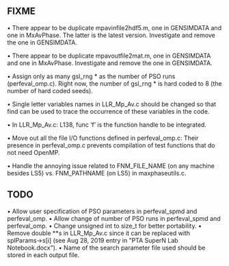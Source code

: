 ## FIXME
•	There appear to be duplicate mpavinfile2hdf5.m, one in GENSIMDATA and one in MxAvPhase. The latter is the latest version. Investigate and remove the one in GENSIMDATA.

•	There appear to be duplicate mpavoutfile2mat.m, one in GENSIMDATA and one in MxAvPhase. Investigate and remove the one in GENSIMDATA.

•	Assign only as many gsl_rng * as the number of PSO runs (perfeval_omp.c). Right now, the number of gsl_rng * is hard coded to 8 (the number of hard coded seeds).

•	Single letter variables names in LLR_Mp_Av.c should be changed so that find can be used to trace the occurrence of these variables in the code. 

•	In LLR_Mp_Av.c: L138, func ‘f’ is the function handle to be integrated. 

•	Move out all the file I/O functions defined in perfeval_omp.c: Their presence in perfeval_omp.c prevents compilation of test functions that do not need OpenMP.

•	Handle the annoying issue related to FNM_FILE_NAME (on any machine besides LS5) vs. FNM_PATHNAME (on LS5) in maxphaseutils.c.

## TODO
•	Allow user specification of PSO parameters in perfeval_spmd and perfeval_omp.
•	Allow change of number of PSO runs in perfeval_spmd and perfeval_omp.
•	Change unsigned int to size_t for better portability.
•	Remove double **s in LLR_Mp_Av.c since it can be replaced with splParams->s[i] (see Aug 28, 2019 entry in "PTA SuperN Lab Notebook.docx").
•	Name of the search parameter file used should be stored in each output file.
